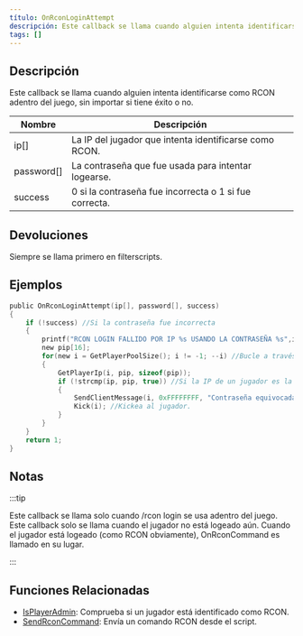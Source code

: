 ```yaml
---
título: OnRconLoginAttempt
descripción: Este callback se llama cuando alguien intenta identificarse como RCON adentro del juego, sin importar si tiene éxito o no.
tags: []
---
```


## Descripción

Este callback se llama cuando alguien intenta identificarse como RCON adentro del juego, sin importar si tiene éxito o no.

| Nombre     | Descripción                                             |
| ---------- | ------------------------------------------------------- |
| ip[]       | La IP del jugador que intenta identificarse como RCON.  |
| password[] | La contraseña que fue usada para intentar logearse.     |
| success    | 0 si la contraseña fue incorrecta o 1 si fue correcta.  |

## Devoluciones

Siempre se llama primero en filterscripts.

## Ejemplos

```c
public OnRconLoginAttempt(ip[], password[], success)
{
    if (!success) //Si la contraseña fue incorrecta
    {
        printf("RCON LOGIN FALLIDO POR IP %s USANDO LA CONTRASEÑA %s",ip, password);
        new pip[16];
        for(new i = GetPlayerPoolSize(); i != -1; --i) //Bucle a través de todos los jugadores
        {
            GetPlayerIp(i, pip, sizeof(pip));
            if (!strcmp(ip, pip, true)) //Si la IP de un jugador es la IP que falló el inicio de sesión
            {
                SendClientMessage(i, 0xFFFFFFFF, "Contraseña equivocada. Chau!"); //Envía un mensaje
                Kick(i); //Kickea al jugador.
            }
        }
    }
    return 1;
}
```

## Notas

:::tip

Este callback se llama solo cuando /rcon login se usa adentro del juego. Este callback solo se llama cuando el jugador no está logeado aún. Cuando el jugador está logeado (como RCON obviamente), OnRconCommand es llamado en su lugar.

:::

## Funciones Relacionadas

- [IsPlayerAdmin](../functions/IsPlayerAdmin): Comprueba si un jugador está identificado como RCON.
- [SendRconCommand](../functions/SendRconCommand): Envía un comando RCON desde el script.
